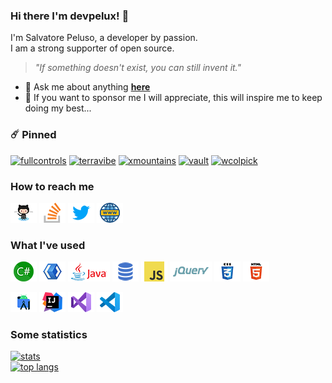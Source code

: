 ### Hi there I'm **devpelux!** 👋
I'm Salvatore Peluso, a developer by passion.  
I am a strong supporter of open source.

> _"If something doesn't exist, you can still invent it."_

- 💬 Ask me about anything [**here**](https://github.com/devpelux/devpelux/discussions)
- 🖖 If you want to sponsor me I will appreciate, this will inspire me to keep doing my best...


### ☄️ Pinned
[![fullcontrols](https://github-readme-stats.vercel.app/api/pin/?username=devpelux&repo=fullcontrols&show_owner&show_icons=true&bg_color=f5f5f5)](https://github.com/devpelux/fullcontrols)
[![terravibe](https://github-readme-stats.vercel.app/api/pin/?username=devpelux&repo=terravibe&show_owner&show_icons=true&bg_color=f5f5f5)](https://github.com/devpelux/terravibe)
[![xmountains](https://github-readme-stats.vercel.app/api/pin/?username=devpelux&repo=xmountains&show_owner&show_icons=true&bg_color=f5f5f5)](https://github.com/devpelux/xmountains)
[![vault](https://github-readme-stats.vercel.app/api/pin/?username=devpelux&repo=vault&show_owner&show_icons=true&bg_color=f5f5f5)](https://github.com/devpelux/vault)
[![wcolpick](https://github-readme-stats.vercel.app/api/pin/?username=devpelux&repo=wcolpick&show_owner&show_icons=true&bg_color=f5f5f5)](https://github.com/devpelux/wcolpick)


### How to reach me
[![github](https://raw.githubusercontent.com/devpelux/devpelux/main/Assets/github.png)](https://github.com/devpelux)
[![stackoverflow](https://raw.githubusercontent.com/devpelux/devpelux/main/Assets/stackoverflow.png)](https://stackoverflow.com/story/devpelux)
[![twitter](https://raw.githubusercontent.com/devpelux/devpelux/main/Assets/twitter.png)](https://twitter.com/salvopelux)
[![website](https://raw.githubusercontent.com/devpelux/devpelux/main/Assets/website.png)](https://devpelux.xyz)


### What I've used
[![csharp](https://raw.githubusercontent.com/devpelux/devpelux/main/Assets/csharp.png)](https://docs.microsoft.com/dotnet/csharp)
[![xaml](https://raw.githubusercontent.com/devpelux/devpelux/main/Assets/xaml.png)](https://docs.microsoft.com/dotnet/desktop/wpf/xaml)
[![java](https://raw.githubusercontent.com/devpelux/devpelux/main/Assets/java.png)](https://docs.oracle.com/en/java)
[![sql](https://raw.githubusercontent.com/devpelux/devpelux/main/Assets/sql.png)](https://www.w3schools.com/sql)
[![javascript](https://raw.githubusercontent.com/devpelux/devpelux/main/Assets/javascript.png)](https://www.javascript.com)
[![jquery](https://raw.githubusercontent.com/devpelux/devpelux/main/Assets/jquery.png)](https://jquery.com)
[![css](https://raw.githubusercontent.com/devpelux/devpelux/main/Assets/css.png)](https://www.w3schools.com/css)
[![html](https://raw.githubusercontent.com/devpelux/devpelux/main/Assets/html.png)](https://www.w3schools.com/html)

[![android studio](https://raw.githubusercontent.com/devpelux/devpelux/main/Assets/as.png)](https://developer.android.com/studio)
[![intellij idea](https://raw.githubusercontent.com/devpelux/devpelux/main/Assets/intellij.png)](https://www.jetbrains.com/idea)
[![visual studio](https://raw.githubusercontent.com/devpelux/devpelux/main/Assets/vs.png)](https://visualstudio.microsoft.com)
[![visual studio code](https://raw.githubusercontent.com/devpelux/devpelux/main/Assets/vscode.png)](https://code.visualstudio.com)


### Some statistics
[![stats](https://github-readme-stats.vercel.app/api?username=devpelux&show_icons=true&bg_color=f5f5f5)](https://github.com/anuraghazra/github-readme-stats)  
[![top langs](https://github-readme-stats.vercel.app/api/top-langs/?username=devpelux&show_icons=true&bg_color=f5f5f5)](https://github.com/anuraghazra/github-readme-stats)
